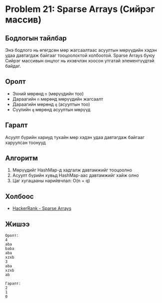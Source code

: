 # Problem 21: Sparse Arrays (Сийрэг массив)

## Бодлогын тайлбар

Энэ бодлого нь өгөгдсөн мөр жагсаалтаас асуултын мөрүүдийн хэдэн удаа давтагдаж байгааг тооцоолохтой холбоотой. Sparse Arrays буюу Сийрэг массивын онцлог нь ихэвчлэн хоосон утгатай элементүүдтэй байдаг.

## Оролт

- Эхний мөрөнд `n` (мөрүүдийн тоо)
- Дараагийн `n` мөрөнд мөрүүдийн жагсаалт
- Дараагийн мөрөнд `q` (асуултын тоо)
- Сүүлийн `q` мөрөнд асуултын мөрүүд

## Гаралт

Асуулт бүрийн хариуд тухайн мөр хэдэн удаа давтагдаж байгааг харуулсан тоонууд

## Алгоритм

1. Мөрүүдийг HashMap-д хадгалж давтамжийг тооцоолно
2. Асуулт бүрийн хувьд HashMap-аас давтамжийг хайж олно
3. Цаг хугацааны нарийвчлал: O(n + q)

## Холбоос

- [HackerRank - Sparse Arrays](https://www.hackerrank.com/challenges/sparse-arrays)

## Жишээ

```
Оролт:
4
aba
baba
aba
xzxb
3
aba
xzxb
ab

Гаралт:
2
1
0
```
